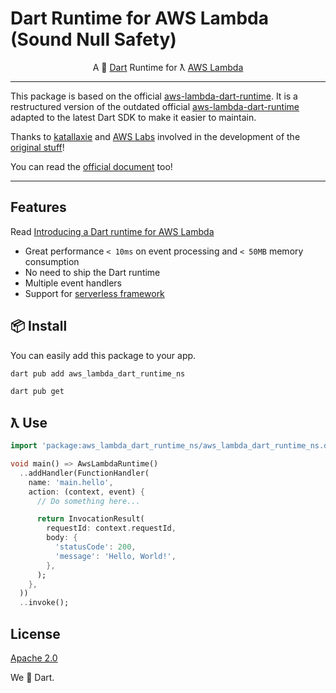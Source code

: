 # Dart Runtime for AWS Lambda (Sound Null Safety)

<p align="center">
   A 🎯 <a href="https://dart.dev/">Dart</a> Runtime for ƛ <a href="https://aws.amazon.com/lambda/">AWS Lambda</a>
</p>

---

This package is based on the official [aws-lambda-dart-runtime](https://github.com/awslabs/aws-lambda-dart-runtime).
It is a restructured version of the outdated official [aws-lambda-dart-runtime](https://github.com/awslabs/aws-lambda-dart-runtime) adapted to the latest Dart SDK to make it easier to maintain.

Thanks to [katallaxie](https://github.com/katallaxie) and [AWS Labs](https://github.com/awslabs)
involved in the development of the [original stuff](https://github.com/awslabs/aws-lambda-dart-runtime)!

You can read the [official document](https://github.com/awslabs/aws-lambda-dart-runtime/blob/master/README.md) too!

---

## Features

Read [Introducing a Dart runtime for AWS Lambda](https://aws.amazon.com/de/blogs/opensource/introducing-a-dart-runtime-for-aws-lambda/)

- Great performance `< 10ms` on event processing and `< 50MB` memory consumption
- No need to ship the Dart runtime
- Multiple event handlers
- Support for [serverless framework](https://github.com/awslabs/aws-lambda-dart-runtime/blob/master/README.md#-serverless-framework-experimental)

## 📦 Install

You can easily add this package to your app.

```bash
dart pub add aws_lambda_dart_runtime_ns
```

```bash
dart pub get
```

## ƛ Use

```dart
import 'package:aws_lambda_dart_runtime_ns/aws_lambda_dart_runtime_ns.dart';

void main() => AwsLambdaRuntime()
  ..addHandler(FunctionHandler(
    name: 'main.hello',
    action: (context, event) {
      // Do something here...

      return InvocationResult(
        requestId: context.requestId,
        body: {
          'statusCode': 200,
          'message': 'Hello, World!',
        },
      );
    },
  ))
  ..invoke();
```

## License

[Apache 2.0](/LICENSE)

We :blue_heart: Dart.
